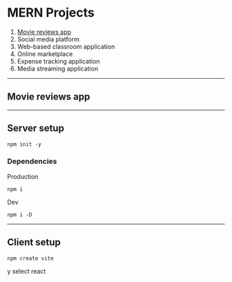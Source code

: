 # MERN Projects

1. [Movie reviews app](##movie-reviews-app)
2. Social media platform
3. Web-based classroom application
4. Online marketplace
5. Expense tracking application
6. Media streaming application

---

## Movie reviews app

---

## Server setup

```
npm init -y
```

### Dependencies

Production

```
npm i
```

Dev

```
npm i -D
```

---

## Client setup

```
npm create vite
```

y select react
